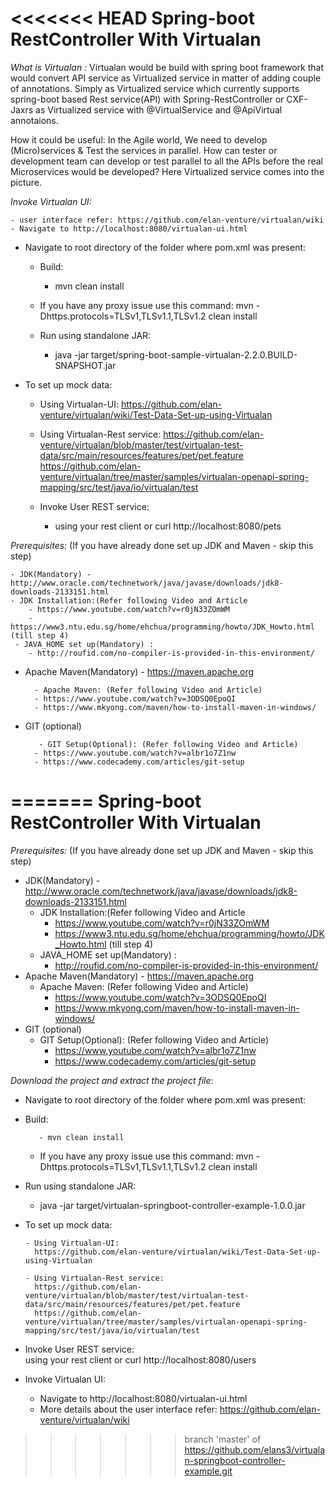 <<<<<<< HEAD
Spring-boot RestController With Virtualan
==========================================


*What is Virtualan :*
Virtualan would be build with spring boot framework that would convert API service as Virtualized service in matter of adding couple of annotations. Simply as Virtualized service which currently supports spring-boot based Rest service(API) with Spring-RestController or CXF-Jaxrs as Virtualized service with @VirtualService and @ApiVirtual annotaions.

How it could be useful: In the Agile world, We need to develop (Micro)services & Test the services in parallel. How can tester or development team can develop or test parallel to all the APIs before the real Microservices would be developed? Here Virtualized service comes into the picture.


*Invoke Virtualan UI:* 
	
	- user interface refer: https://github.com/elan-venture/virtualan/wiki 	
	- Navigate to http://localhost:8080/virtualan-ui.html 
	

- Navigate to root directory of the folder where pom.xml was present:

	- Build:
      - mvn clean install  
	 
	 - If you have any proxy issue use this command:  mvn 		-Dhttps.protocols=TLSv1,TLSv1.1,TLSv1.2 clean install 
                  
	- Run using standalone JAR:
		
		- java -jar target/spring-boot-sample-virtualan-2.2.0.BUILD-SNAPSHOT.jar 

- To set up mock data:

	- Using Virtualan-UI:
	https://github.com/elan-venture/virtualan/wiki/Test-Data-Set-up-using-Virtualan
 
	- Using Virtualan-Rest service:
	https://github.com/elan-venture/virtualan/blob/master/test/virtualan-test-data/src/main/resources/features/pet/pet.feature
	  	https://github.com/elan-venture/virtualan/tree/master/samples/virtualan-openapi-spring-mapping/src/test/java/io/virtualan/test


	- Invoke User REST service:  
		- using your rest client or curl http://localhost:8080/pets

	
*Prerequisites:* (If you have already done set up JDK and Maven - skip this step)
	
	- JDK(Mandatory) -  	http://www.oracle.com/technetwork/java/javase/downloads/jdk8-downloads-2133151.html
    - JDK Installation:(Refer following Video and Article
    	- https://www.youtube.com/watch?v=r0jN33ZOmWM 
		- https://www3.ntu.edu.sg/home/ehchua/programming/howto/JDK_Howto.html (till step 4)
     - JAVA_HOME set up(Mandatory) :
     	- http://roufid.com/no-compiler-is-provided-in-this-environment/

- Apache Maven(Mandatory)  - https://maven.apache.org

	    - Apache Maven: (Refer following Video and Article)
     	- https://www.youtube.com/watch?v=3ODSQ0EpoQI
		- https://www.mkyong.com/maven/how-to-install-maven-in-windows/
- GIT (optional)

    	 - GIT Setup(Optional): (Refer following Video and Article)
     	- https://www.youtube.com/watch?v=albr1o7Z1nw
		- https://www.codecademy.com/articles/git-setup
  
=======
Spring-boot RestController With Virtualan
==========================================

*Prerequisites:* (If you have already done set up JDK and Maven - skip this step)
- JDK(Mandatory) -  http://www.oracle.com/technetwork/java/javase/downloads/jdk8-downloads-2133151.html
    - JDK Installation:(Refer following Video and Article
    	- https://www.youtube.com/watch?v=r0jN33ZOmWM 
		- https://www3.ntu.edu.sg/home/ehchua/programming/howto/JDK_Howto.html (till step 4)
     - JAVA_HOME set up(Mandatory) :
     	- http://roufid.com/no-compiler-is-provided-in-this-environment/
- Apache Maven(Mandatory)  - https://maven.apache.org
     - Apache Maven: (Refer following Video and Article)
     	- https://www.youtube.com/watch?v=3ODSQ0EpoQI
		- https://www.mkyong.com/maven/how-to-install-maven-in-windows/
- GIT (optional)
     - GIT Setup(Optional): (Refer following Video and Article)
     	- https://www.youtube.com/watch?v=albr1o7Z1nw
		- https://www.codecademy.com/articles/git-setup
  
*Download the project and extract the project file*:

- Navigate to root directory of the folder where pom.xml was present:

- Build:

         - mvn clean install  
	 
	 - If you have any proxy issue use this command:  mvn -Dhttps.protocols=TLSv1,TLSv1.1,TLSv1.2 clean install 
                  
- Run using standalone JAR:
	
	- java -jar target/virtualan-springboot-controller-example-1.0.0.jar         

- To set up mock data:
      
      - Using Virtualan-UI:       
      	https://github.com/elan-venture/virtualan/wiki/Test-Data-Set-up-using-Virtualan
      
      - Using Virtualan-Rest service:
      	https://github.com/elan-venture/virtualan/blob/master/test/virtualan-test-data/src/main/resources/features/pet/pet.feature
	  	https://github.com/elan-venture/virtualan/tree/master/samples/virtualan-openapi-spring-mapping/src/test/java/io/virtualan/test

- Invoke User REST service:  
     using your rest client or curl http://localhost:8080/users

- Invoke Virtualan UI:  			
	- Navigate to http://localhost:8080/virtualan-ui.html 
	- More details about the user interface refer: https://github.com/elan-venture/virtualan/wiki 
>>>>>>> branch 'master' of https://github.com/elans3/virtualan-springboot-controller-example.git
